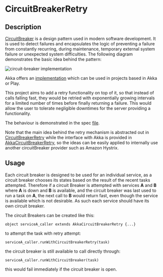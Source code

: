# CircuitBreakerRetry

## Description

[CircuitBreaker](https://en.wikipedia.org/wiki/Circuit_breaker_design_pattern) is a design pattern used in modern software development. It is used to detect failures and encapsulates the logic of preventing a failure from constantly recurring, during maintenance, temporary external system failure or unexpected system difficulties. The following diagram demonstrates the basic idea behind the pattern:

![circuit-breaker implementation](http://doc.akka.io/docs/akka/2.5/images/circuit-breaker-states.png)

Akka offers an [implementation](http://doc.akka.io/docs/akka/2.5/scala/common/circuitbreaker.html) which can be used in projects based in Akka or Play.

This project aims to add a retry functionality on top of it, so that instead of calls falling fast, they would be retried with exponentially growing intervals for a limited number of times before finally returning a failure. This would allow the user to tolerate negligible downtimes for the server providing a functionality.

The behaviour is demonstrated in the spec [file](https://github.com/ShahOdin/CircuitBreakerRetry/blob/master/src/test/scala/com/shah/circuitbreaker/AkkaCircuitBreakerRetrySpec.scala).

Note that the main idea behind the retry mechanism is abstracted out in [CircuitBreakerRetry](https://github.com/ShahOdin/CircuitBreakerRetry/blob/master/src/main/scala/com/shah/circuitbreaker/CircuitBreakerRetry.scala) while the interface with Akka is provided in [AkkaCircuitBreakerRetry](https://github.com/ShahOdin/CircuitBreakerRetry/blob/master/src/main/scala/com/shah/circuitbreaker/AkkaCircuitBreakerRetry.scala), so the ideas can be easily applied to internally use another circuitBreaker provider such as Amazon Hystrix.

## Usage

Each circuit breaker is designed to be used for an individual service, as a circuit breaker chooses its states based on the result of the recent tasks attempted. Therefore if a circuit Breaker is attempted with services **A** and **B** where **A** is down and **B** is available, and the circuit breaker was last used to run a task on **A**, the next call to **B** would return fast, even though the service is available which is not desirable. As such each service should have its own circuit breaker.

The circuit Breakers can be created like this:

`object serviceA_caller extends AkkaCircuitBreakerRetry {...}`

to attempt the task with retry attempt:

`serviceA_caller.runWithCircuitBreakerRetry(task)`

the circuit breaker is still available to call directly through:

`serviceA_caller.runWithCircuitBreaker(task)`

this would fail immediately if the circuit breaker is open.
